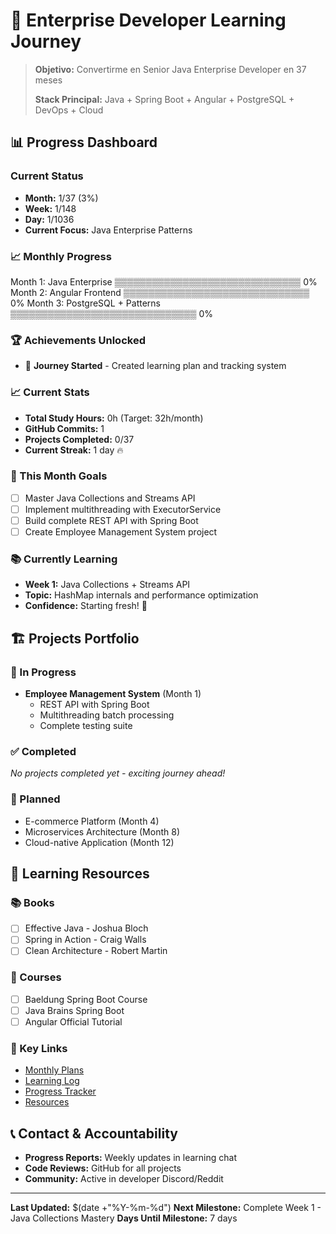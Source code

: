 # 🚀 Enterprise Developer Learning Journey

> **Objetivo:** Convertirme en Senior Java Enterprise Developer en 37 meses
>
> **Stack Principal:** Java + Spring Boot + Angular + PostgreSQL + DevOps + Cloud

## 📊 Progress Dashboard

### Current Status
- **Month:** 1/37 (3%)
- **Week:** 1/148
- **Day:** 1/1036
- **Current Focus:** Java Enterprise Patterns

### 📈 Monthly Progress
Month 1: Java Enterprise      ▒▒▒▒▒▒▒▒▒▒▒▒▒▒▒▒▒▒▒▒▒▒▒▒▒▒▒▒▒▒ 0%
Month 2: Angular Frontend     ▒▒▒▒▒▒▒▒▒▒▒▒▒▒▒▒▒▒▒▒▒▒▒▒▒▒▒▒▒▒ 0%
Month 3: PostgreSQL + Patterns ▒▒▒▒▒▒▒▒▒▒▒▒▒▒▒▒▒▒▒▒▒▒▒▒▒▒▒▒▒▒ 0%

### 🏆 Achievements Unlocked
- 🎯 **Journey Started** - Created learning plan and tracking system

### 📈 Current Stats
- **Total Study Hours:** 0h (Target: 32h/month)
- **GitHub Commits:** 1
- **Projects Completed:** 0/37
- **Current Streak:** 1 day 🔥

### 🎯 This Month Goals
- [ ] Master Java Collections and Streams API
- [ ] Implement multithreading with ExecutorService
- [ ] Build complete REST API with Spring Boot
- [ ] Create Employee Management System project

### 📚 Currently Learning
- **Week 1:** Java Collections + Streams API
- **Topic:** HashMap internals and performance optimization
- **Confidence:** Starting fresh! 💪

## 🏗️ Projects Portfolio

### 🚧 In Progress
- **Employee Management System** (Month 1)
  - REST API with Spring Boot
  - Multithreading batch processing
  - Complete testing suite

### ✅ Completed
_No projects completed yet - exciting journey ahead!_

### 🎯 Planned
- E-commerce Platform (Month 4)
- Microservices Architecture (Month 8)
- Cloud-native Application (Month 12)

## 📖 Learning Resources

### 📚 Books
- [ ] Effective Java - Joshua Bloch
- [ ] Spring in Action - Craig Walls
- [ ] Clean Architecture - Robert Martin

### 🎥 Courses
- [ ] Baeldung Spring Boot Course
- [ ] Java Brains Spring Boot
- [ ] Angular Official Tutorial

### 🔗 Key Links
- [Monthly Plans](./monthly-plans/)
- [Learning Log](./LEARNING_LOG.md)
- [Progress Tracker](./PROGRESS_TRACKER.md)
- [Resources](./resources/)

## 📞 Contact & Accountability
- **Progress Reports:** Weekly updates in learning chat
- **Code Reviews:** GitHub for all projects
- **Community:** Active in developer Discord/Reddit

---

**Last Updated:** $(date +"%Y-%m-%d")
**Next Milestone:** Complete Week 1 - Java Collections Mastery
**Days Until Milestone:** 7 days